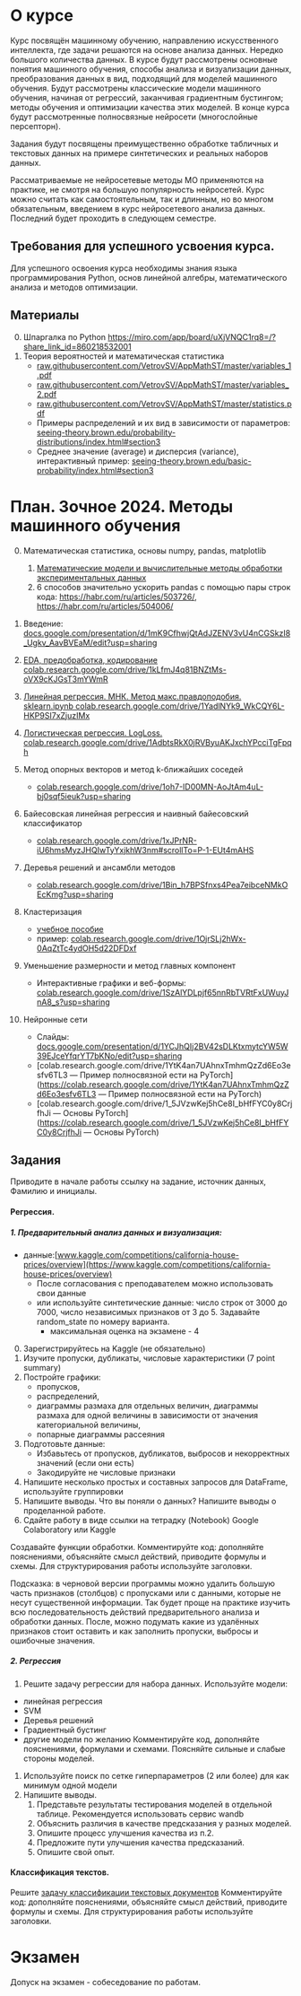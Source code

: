 # О курсе
Курс посвящён машинному обучению, направлению искусственного интеллекта, где задачи решаются на основе анализа данных. Нередко большого количества данных. В курсе будут рассмотрены основные понятия машинного обучения, способы анализа и визуализации данных, преобразования данных в вид, подходящий для моделей машинного обучения. Будут рассмотрены классические модели машинного обучения, начиная от регрессий, заканчивая градиентным бустингом; методы обучения и оптимизации качества этих моделей. В конце курса будут рассмотренные полносвязные нейросети (многослойные персепторн). 

Задания будут посвящены преимущественно обработке табличных и текстовых данных на примере синтетических и реальных наборов данных.

Рассматриваемые не нейросетевые методы МО применяются на практике, не смотря на большую популярность нейросетей. Курс можно считать как самостоятельным, так и длинным, но во многом обязательным, введением в курс нейросетевого анализа данных. Последний будет проходить в следующем семестре.

## Требования для успешного усвоения курса.

Для успешного освоения курса необходимы знания языка программирования Python, основ линейной алгебры, математического анализа и методов оптимизации.


## Материалы
0. Шпаргалка по Python https://miro.com/app/board/uXjVNQC1rq8=/?share_link_id=860218532001
0. Теория вероятностей и математическая статистика
    - [raw.githubusercontent.com/VetrovSV/AppMathST/master/variables_1.pdf](https://raw.githubusercontent.com/VetrovSV/AppMathST/master/variables_1.pdf)
   - [raw.githubusercontent.com/VetrovSV/AppMathST/master/variables_2.pdf](https://raw.githubusercontent.com/VetrovSV/AppMathST/master/variables_2.pdf)
   - [raw.githubusercontent.com/VetrovSV/AppMathST/master/statistics.pdf](https://raw.githubusercontent.com/VetrovSV/AppMathST/master/statistics.pdf)
   - Примеры распределений и их вид в зависимости от параметров: [seeing-theory.brown.edu/probability-distributions/index.html#section3](https://seeing-theory.brown.edu/probability-distributions/index.html#section3)
   - Среднее значение (average) и дисперсия (variance), интерактивный пример: [seeing-theory.brown.edu/basic-probability/index.html#section3](https://seeing-theory.brown.edu/basic-probability/index.html#section3)

# План. Зочное 2024. Методы машинного обучения
0. Математическая статистика, основы numpy, pandas, matplotlib
    1. [Математические модели и вычислительные методы обработки экспериментальных данных](https://raw.githubusercontent.com/ivtipm/ML/main/%D0%9C%D0%B0%D1%82%D0%B5%D0%BC%D0%B0%D1%82%D0%B8%D1%87%D0%B5%D1%81%D0%BA%D0%B8%D0%B5%20%D0%BC%D0%BE%D0%B4%D0%B5%D0%BB%D0%B8%20%D0%B8%20%D0%B2%D1%8B%D1%87%D0%B8%D1%81%D0%BB%D0%B8%D1%82%D0%B5%D0%BB%D1%8C%D0%BD%D1%8B%D0%B5%20%D0%BC%D0%B5%D1%82%D0%BE%D0%B4%D1%8B%20%D0%BE%D0%B1%D1%80%D0%B0%D0%B1%D0%BE%D1%82%D0%BA%D0%B8%20%D1%8D%D0%BA%D1%81%D0%BF%D0%B5%D1%80%D0%B8%D0%BC%D0%B5%D0%BD%D1%82%D0%B0%D0%BB%D1%8C%D0%BD%D1%8B%D1%85%20%D0%B4%D0%B0%D0%BD%D0%BD%D1%8B%D1%85.pdf)
    1. 6 способов значительно ускорить pandas с помощью пары строк кода: https://habr.com/ru/articles/503726/, https://habr.com/ru/articles/504006/

1. Введение: [docs.google.com/presentation/d/1mK9CfhwjQtAdJZENV3vU4nCGSkzI8_Ugkv_AavBVEaM/edit?usp=sharing](https://docs.google.com/presentation/d/1mK9CfhwjQtAdJZENV3vU4nCGSkzI8_Ugkv_AavBVEaM/edit?usp=sharing)

2. [EDA, предобработка, кодирование colab.research.google.com/drive/1kLfmJ4q81BNZtMs-oVX9cKJGsT3mYWmR](https://colab.research.google.com/drive/1kLfmJ4q81BNZtMs-oVX9cKJGsT3mYWmR)

2. [Линейная регрессия. МНК. Метод макс.правдоподобия. sklearn.ipynb colab.research.google.com/drive/1YadlNYk9_WkCQY6L-HKP9SI7xZjuzIMx](https://colab.research.google.com/drive/1YadlNYk9_WkCQY6L-HKP9SI7xZjuzIMx?usp=sharing)

3. [Логистическая регрессия. LogLoss. colab.research.google.com/drive/1AdbtsRkX0jRVByuAKJxchYPcciTgFpqh](https://colab.research.google.com/drive/1AdbtsRkX0jRVByuAKJxchYPcciTgFpqh?usp=sharing)

1. Метод опорных векторов и метод k-ближайших соседей
   - [colab.research.google.com/drive/1oh7-ID00MN-AoJtAm4uL-bj0sqf5ieuk?usp=sharing](https://colab.research.google.com/drive/1oh7-ID00MN-AoJtAm4uL-bj0sqf5ieuk?usp=sharing)
1. Байесовская линейная регрессия и наивный байесовский классификатор
   - [colab.research.google.com/drive/1xJPrNR-iU6hmsMyzJHQIwTyYxjkhW3nm#scrollTo=P-1-EUt4mAHS](https://colab.research.google.com/drive/1xJPrNR-iU6hmsMyzJHQIwTyYxjkhW3nm#scrollTo=P-1-EUt4mAHS)
1. Деревья решений и ансамбли методов
   - [colab.research.google.com/drive/1Bin_h7BPSfnxs4Pea7eibceNMkOEcKmg?usp=sharing](https://colab.research.google.com/drive/1Bin_h7BPSfnxs4Pea7eibceNMkOEcKmg?usp=sharing)
1. Кластеризация
   - [учебное пособие](https://raw.githubusercontent.com/ivtipm/ML/main/%D0%9C%D0%B0%D1%82%D0%B5%D0%BC%D0%B0%D1%82%D0%B8%D1%87%D0%B5%D1%81%D0%BA%D0%B8%D0%B5%20%D0%BC%D0%BE%D0%B4%D0%B5%D0%BB%D0%B8%20%D0%B8%20%D0%B2%D1%8B%D1%87%D0%B8%D1%81%D0%BB%D0%B8%D1%82%D0%B5%D0%BB%D1%8C%D0%BD%D1%8B%D0%B5%20%D0%BC%D0%B5%D1%82%D0%BE%D0%B4%D1%8B%20%D0%BE%D0%B1%D1%80%D0%B0%D0%B1%D0%BE%D1%82%D0%BA%D0%B8%20%D1%8D%D0%BA%D1%81%D0%BF%D0%B5%D1%80%D0%B8%D0%BC%D0%B5%D0%BD%D1%82%D0%B0%D0%BB%D1%8C%D0%BD%D1%8B%D1%85%20%D0%B4%D0%B0%D0%BD%D0%BD%D1%8B%D1%85.pdf#page=111)
   - пример: [colab.research.google.com/drive/1OjrSLj2hWx-0AqZtTc4ydOH5d22DFDxf](https://colab.research.google.com/drive/1OjrSLj2hWx-0AqZtTc4ydOH5d22DFDxf)
1. Уменьшение размерности и метод главных компонент
   - Интерактивные графики и веб-формы: [colab.research.google.com/drive/1SzAlYDLpjf65nnRbTVRtFxUWuyJnA8_s?usp=sharing](https://colab.research.google.com/drive/1SzAlYDLpjf65nnRbTVRtFxUWuyJnA8_s?usp=sharing)
1. Нейронные сети
   - Слайды: [docs.google.com/presentation/d/1YCJhQIj2BV42sDLKtxmytcYW5W39EJceYfqrYT7bKNo/edit?usp=sharing](https://docs.google.com/presentation/d/1YCJhQIj2BV42sDLKtxmytcYW5W39EJceYfqrYT7bKNo/edit?usp=sharing)
   - [colab.research.google.com/drive/1YtK4an7UAhnxTmhmQzZd6Eo3esfv6TL3 — Пример полносвязной ести на PyTorch](https://colab.research.google.com/drive/1YtK4an7UAhnxTmhmQzZd6Eo3esfv6TL3 — Пример полносвязной ести на PyTorch)
   - [colab.research.google.com/drive/1_5JVzwKej5hCe8I_bHfFYC0y8CrjfhJi — Основы PyTorch](https://colab.research.google.com/drive/1_5JVzwKej5hCe8I_bHfFYC0y8CrjfhJi — Основы PyTorch)

## Задания
Приводите в начале работы ссылку на задание, источник данных, Фамилию и инициалы.

#### Регрессия.
##### 1. Предварительный анализ данных и визуализация:
- данные:[www.kaggle.com/competitions/california-house-prices/overview](https://www.kaggle.com/competitions/california-house-prices/overview)
   - После согласования с преподавателем можно использовать свои данные
   - или используйте синтетические данные: число строк от 3000 до 7000, число независимых признаков от 3 до 5. Задавайте random_state по номеру варианта.
       - максимальная оценка на экзамене - 4
0. Зарегистрируйтесь на Kaggle (не обязательно)
1. Изучите пропуски, дубликаты, числовые характеристики (7 point summary)
2. Постройте графики:
      - пропусков,
      - распределений,
      - диаграммы размаха для отдельных величин, диаграммы размаха для одной величины в зависимости от значения категориальной величины,
      - попарные диаграммы рассеяния
2. Подготовьте данные:
   - Избавьтесь от пропусков, дубликатов, выбросов и некорректных значений (если они есть)
   - Закодируйте не числовые признаки
2. Напишите несколько простых и составных запросов для DataFrame, используйте группировки
6. Напишите выводы. Что вы поняли о данных? Напишите выводы о проделанной работе.
5. Сдайте работу в виде ссылки на тетрадку (Notebook) Google Colaboratory или Kaggle


Создавайте функции обработки.
Комментируйте код: дополняйте пояснениями, объясняйте смысл действий, приводите формулы и схемы. Для структурирования работы используйте заголовки. 

Подсказка: в черновой версии программы можно удалить большую часть признаков (столбцов) с пропусками или с данными, которые не несут существенной информации. Так будет проще на практике изучить всю последовательность действий предварительного анализа и обработки данных. После, можно подумать какие из удалённых признаков стоит оставить и как заполнить пропуски, выбросы и ошибочные значения.
##### 2. Регрессия
1. Решите задачу регрессии для набора данных.
Используйте модели:
- линейная регрессия
- SVM
- Деревья решений
- Градиентный бустинг
- другие модели по желанию
Комментируйте код, дополняйте пояснениями, формулами и схемами. Поясняйте сильные и слабые стороны моделей.
1. Используйте поиск по сетке гиперпараметров (2 или более) для как минимум одной модели
2. Напишите выводы.
    1. Представьте результаты тестирования моделей в отдельной таблице. Рекомендуется использовать сервис wandb
    2. Объяснить различия в качестве предсказания у разных моделей.
    1. Опишите процесс улучшения качества из п.2.
    1. Предложите пути улучшения качества предсказаний.
    1. Опишите свой опыт.

#### Классификация текстов.
Решите [задачу классификации текстовых документов](https://github.com/ivtipm/ML/blob/main/ML/text_classification.md)
Комментируйте код: дополняйте пояснениями, объясняйте смысл действий, приводите формулы и схемы. Для структурирования работы используйте заголовки. 

# Экзамен
Допуск на экзамен - собеседование по работам.
